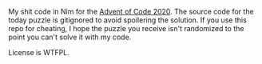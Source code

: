 My shit code in Nim for the [Advent of Code 2020](https://adventofcode.com/2020).
The source code for the today puzzle is gitignored to avoid spoilering the solution.
If you use this repo for cheating, I hope the puzzle you receive isn't randomized to the point
you can't solve it with my code.

License is WTFPL.

